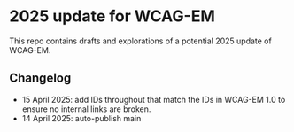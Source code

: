 # 2025 update for WCAG-EM

This repo contains drafts and explorations of a potential 2025 update of WCAG-EM.

## Changelog

- 15 April 2025: add IDs throughout that match the IDs in WCAG-EM 1.0 to ensure no internal links are broken.
- 14 April 2025: auto-publish main